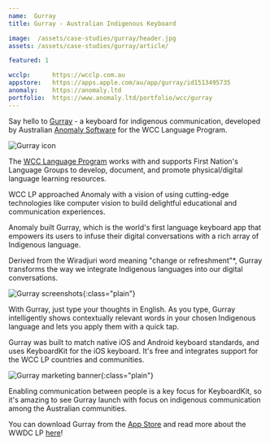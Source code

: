 ```yaml
---
name:  Gurray
title: Gurray - Australian Indigenous Keyboard

image:  /assets/case-studies/gurray/header.jpg
assets: /assets/case-studies/gurray/article/

featured: 1

wcclp:      https://wcclp.com.au
appstore:   https://apps.apple.com/au/app/gurray/id1513495735
anomaly:    https://anomaly.ltd
portfolio:  https://www.anomaly.ltd/portfolio/wcc/gurray
---
```


Say hello to [Gurray]({{page.appstore}}) - a keyboard for indigenous communication, developed by Australian [Anomaly Software]({{page.anomaly}}) for the WCC Language Program.

![Gurray icon]({{page.image}})

The [WCC Language Program]({{page.wcclp}}) works with and supports First Nation's Language Groups to develop, document, and promote physical/digital language learning resources.

WCC LP approached Anomaly with a vision of using cutting-edge technologies like computer vision to build delightful educational and communication experiences.

Anomaly built Gurray, which is the world's first language keyboard app that empowers its users to infuse their digital conversations with a rich array of Indigenous language. 

Derived from the Wiradjuri word meaning "change or refreshment"*, Gurray transforms the way we integrate Indigenous languages into our digital conversations.

![Gurray screenshots]({{page.assets}}screenshots.jpg){:class="plain"}

With Gurray, just type your thoughts in English. As you type, Gurray intelligently shows contextually relevant words in your chosen Indigenous language and lets you apply them with a quick tap.

Gurray was built to match native iOS and Android keyboard standards, and uses KeyboardKit for the iOS keyboard. It's free and integrates support for the WCC LP countries and communities.

![Gurray marketing banner]({{page.assets}}banner.jpg){:class="plain"}

Enabling communication between people is a key focus for KeyboardKit, so it's amazing to see Gurray launch with focus on indigenous communication among the Australian communities.

You can download Gurray from the [App Store]({{page.appstore}}) and read more about the WWDC LP [here]({{page.portfolio}})!